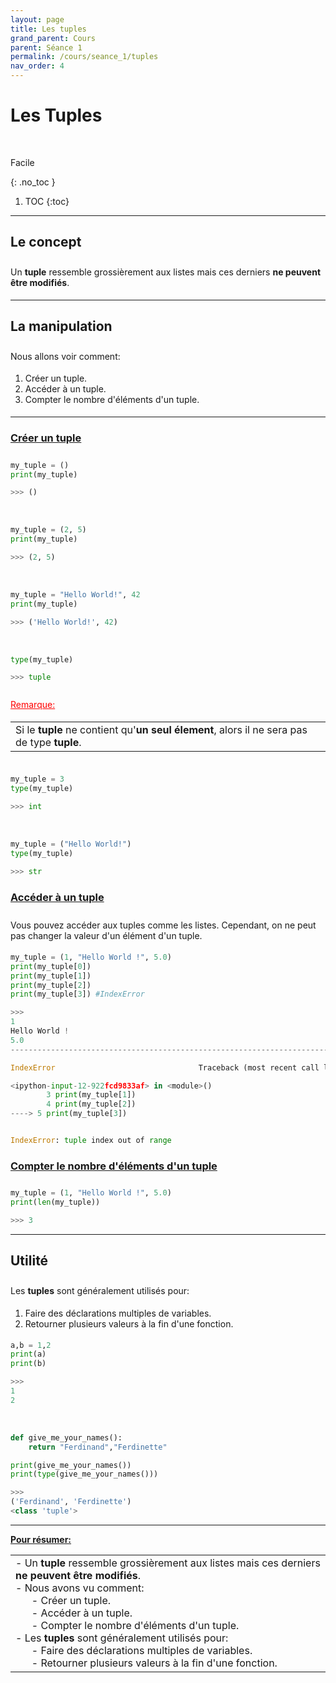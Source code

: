```yaml
---
layout: page
title: Les tuples
grand_parent: Cours
parent: Séance 1
permalink: /cours/seance_1/tuples
nav_order: 4
---
```


<link rel="stylesheet" href="/css/placement-label.css">  

<div id="containerIntro">
<h1><b>Les Tuples</b></h1> &nbsp; <p class="label label-green">Facile</p>   
</div>

{: .no_toc }
1. TOC
{:toc}

---

## Le concept

<div style="margin-top:0.7cm;margin-bottom:0.5cm">
Un <b>tuple</b> ressemble grossièrement aux listes mais ces derniers <b>ne peuvent être modifiés</b>. 
</div>

---

## La manipulation

<div style="margin-top:0.7cm;margin-bottom:0.5cm">
Nous allons voir comment:
</div>

<div style="margin-bottom:0.5cm">
<ol>
<li> Créer un tuple.<br></li>
<li> Accéder à un tuple.<br></li>
<li> Compter le nombre d'éléments d'un tuple.</li>
</ol>
</div>

---

### <u> Créer un tuple </u>

<div style="margin-top:0.7cm;margin-bottom:0.5cm">
</div>

```python
my_tuple = ()
print(my_tuple)
```
```python
>>> ()
```

<br>

```python
my_tuple = (2, 5)
print(my_tuple)
```
```python
>>> (2, 5)
```
<br>

```python
my_tuple = "Hello World!", 42
print(my_tuple)
```
```python
>>> ('Hello World!', 42)
```

<br>

```python
type(my_tuple)
```
```python
>>> tuple
```
<div style="margin-top:0.7cm;margin-bottom:0.5cm">
<font color = "red"> <u> Remarque: </u> </font>
</div>

<div style = "margin-bottom:1cm">
<table><tr><td>Si le <b>tuple</b> ne contient qu'<b>un seul élement</b>, alors il ne sera pas de type <b>tuple</b>.
</td></tr></table>
</div>


```python
my_tuple = 3
type(my_tuple)
```
```python
>>> int
```

<br>

```python
my_tuple = ("Hello World!")
type(my_tuple)
```
```python
>>> str
```

### <u> Accéder à un tuple </u>
<div style="margin-top:0.7cm;margin-bottom:0.5cm">
Vous pouvez accéder aux tuples comme les listes. Cependant, on ne peut pas changer la valeur d'un élément d'un tuple.
</div>

```python
my_tuple = (1, "Hello World !", 5.0)
print(my_tuple[0])
print(my_tuple[1])
print(my_tuple[2])
print(my_tuple[3]) #IndexError
```
```python
>>>
1
Hello World !
5.0
---------------------------------------------------------------------------

IndexError                                Traceback (most recent call last)

<ipython-input-12-922fcd9833af> in <module>()
        3 print(my_tuple[1])
        4 print(my_tuple[2])
----> 5 print(my_tuple[3])


IndexError: tuple index out of range
```


### <u> Compter le nombre d'éléments d'un tuple </u>
<div style="margin-top:0.7cm;margin-bottom:0.5cm">
</div>

```python
my_tuple = (1, "Hello World !", 5.0)
print(len(my_tuple))
```
```python
>>> 3   
```

---

## Utilité
<div style="margin-top:0.7cm;margin-bottom:0.5cm">
Les <b>tuples</b> sont généralement utilisés pour:
</div>
<div style="margin-bottom:0.5cm">
<ol>
<li>Faire des déclarations multiples de variables.</li>
<li> Retourner plusieurs valeurs à la fin d'une fonction.</li>
</ol>
</div>


```python
a,b = 1,2
print(a)
print(b)
```
```python
>>> 
1
2
```
<br>

```python
def give_me_your_names():
    return "Ferdinand","Ferdinette"

print(give_me_your_names())
print(type(give_me_your_names()))
```
```python
>>>
('Ferdinand', 'Ferdinette')
<class 'tuple'>
```

---

**<u> Pour résumer: </u>**
<table><tr><td>
- Un <b>tuple</b> ressemble grossièrement aux listes mais ces derniers <b>ne peuvent être modifiés</b>. <br>
- Nous avons vu comment:<br>
&nbsp;&nbsp;&nbsp;&nbsp;&nbsp;&nbsp;- Créer un tuple.<br>
&nbsp;&nbsp;&nbsp;&nbsp;&nbsp;&nbsp;- Accéder à un tuple.<br>
&nbsp;&nbsp;&nbsp;&nbsp;&nbsp;&nbsp;- Compter le nombre d'éléments d'un tuple.
<br>
- Les <b>tuples</b> sont généralement utilisés pour:<br>
&nbsp;&nbsp;&nbsp;&nbsp;&nbsp;&nbsp;- Faire des déclarations multiples de variables.<br>
&nbsp;&nbsp;&nbsp;&nbsp;&nbsp;&nbsp;- Retourner plusieurs valeurs à la fin d'une fonction.
</td></tr></table>